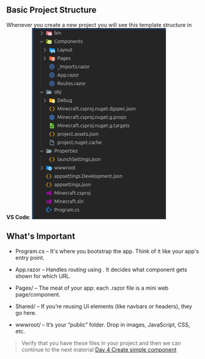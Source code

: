 ## Basic Project Structure

Whenever you create a new project you will see this template structure in **VS Code**:
![Project Structure](https://github.com/d4shm1r/programming-blazor-webapp/blob/198a1289fc21f4b14ed407d01af59bd45115a437/images/ProjectExpansion.png)


## What's Important


- Program.cs – It's where you bootstrap the app. Think of it like your app's entry point.

- App.razor – Handles routing using <Router>. It decides what component gets shown for which URL.

- Pages/ – The meat of your app: each .razor file is a mini web page/component.

- Shared/ – If you’re reusing UI elements (like navbars or headers), they go here.

- wwwroot/ – It’s your “public” folder. Drop in images, JavaScript, CSS, etc.


> Verify that you have these files in your project and then we can continue to the next material [Day 4 Create simple component](https://github.com/d4shm1r/programming-blazor-webapp/blob/main/Week%201/Day%204%20Create%20simple%20component.md)
